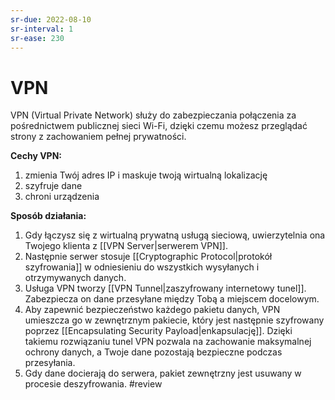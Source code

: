 ```yaml
---
sr-due: 2022-08-10
sr-interval: 1
sr-ease: 230
---
```


# VPN
VPN (Virtual Private Network) służy do zabezpieczania połączenia za pośrednictwem publicznej sieci Wi-Fi, dzięki czemu możesz przeglądać strony z zachowaniem pełnej prywatności.

**Cechy VPN:**
1. zmienia Twój adres IP i maskuje twoją wirtualną lokalizację
2. szyfruje dane
3. chroni urządzenia

**Sposób działania:**
1. Gdy łączysz się z wirtualną prywatną usługą sieciową, uwierzytelnia ona Twojego klienta z [[VPN Server|serwerem VPN]].
2. Następnie serwer stosuje [[Cryptographic Protocol|protokół szyfrowania]] w odniesieniu do wszystkich wysyłanych i otrzymywanych danych.
3. Usługa VPN tworzy [[VPN Tunnel|zaszyfrowany internetowy tunel]]. Zabezpiecza on dane przesyłane między Tobą a miejscem docelowym.
4. Aby zapewnić bezpieczeństwo każdego pakietu danych, VPN umieszcza go w zewnętrznym pakiecie, który jest następnie szyfrowany poprzez [[Encapsulating Security Payload|enkapsulację]]. Dzięki takiemu rozwiązaniu tunel VPN pozwala na zachowanie maksymalnej ochrony danych, a Twoje dane pozostają bezpieczne podczas przesyłania.
5. Gdy dane docierają do serwera, pakiet zewnętrzny jest usuwany w procesie deszyfrowania.
#review
